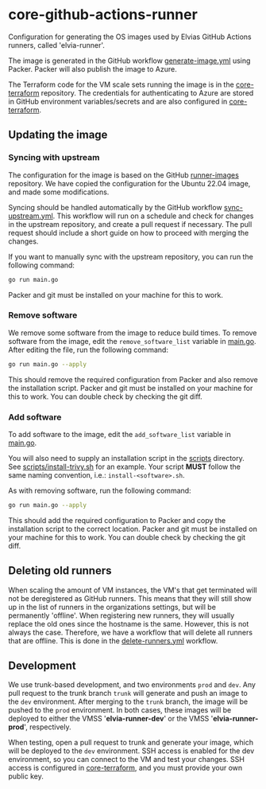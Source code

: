 # core-github-actions-runner

Configuration for generating the OS images used by Elvias GitHub Actions runners, called 'elvia-runner'.

The image is generated in the GitHub workflow [generate-image.yml](.github/workflows/generate-image.yml) using Packer.
Packer will also publish the image to Azure.

The Terraform code for the VM scale sets running the image is in the [core-terraform](https://github.com/3lvia/core-terraform) repository.
The credentials for authenticating to Azure are stored in GitHub environment variables/secrets and are also configured in [core-terraform](https://github.com/3lvia/core-terraform).

## Updating the image

### Syncing with upstream

The configuration for the image is based on the GitHub [runner-images](https://github.com/actions/runner-images) repository.
We have copied the configuration for the Ubuntu 22.04 image, and made some modifications.

Syncing should be handled automatically by the GitHub workflow [sync-upstream.yml](.github/workflows/sync-upstream.yml).
This workflow will run on a schedule and check for changes in the upstream repository, and create a pull request if necessary.
The pull request should include a short guide on how to proceed with merging the changes.

If you want to manually sync with the upstream repository, you can run the following command:

```bash
go run main.go
```

Packer and git must be installed on your machine for this to work.

### Remove software

We remove some software from the image to reduce build times.
To remove software from the image, edit the `remove_software_list` variable in [main.go](main.go).
After editing the file, run the following command:

```bash
go run main.go --apply
```

This should remove the required configuration from Packer and also remove the installation script.
Packer and git must be installed on your machine for this to work.
You can double check by checking the git diff.

### Add software

To add software to the image, edit the `add_software_list` variable in [main.go](main.go).

You will also need to supply an installation script in the [scripts](scripts) directory.
See [scripts/install-trivy.sh](scripts/install-trivy.sh) for an example.
Your script **MUST** follow the same naming convention, i.e.: `install-<software>.sh`.

As with removing software, run the following command:

```bash
go run main.go --apply
```

This should add the required configuration to Packer and copy the installation script to the correct location.
Packer and git must be installed on your machine for this to work.
You can double check by checking the git diff.

## Deleting old runners

When scaling the amount of VM instances, the VM's that get terminated will not be deregistered as GitHub runners.
This means that they will still show up in the list of runners in the organizations settings, but will be permanently 'offline'.
When registering new runners, they will usually replace the old ones since the hostname is the same.
However, this is not always the case. Therefore, we have a workflow that will delete all runners that are offline.
This is done in the [delete-runners.yml](.github/workflows/delete-runners.yml) workflow.

## Development

We use trunk-based development, and two environments `prod` and `dev`.
Any pull request to the trunk branch `trunk` will generate and push an image to the `dev` environment.
After merging to the `trunk` branch, the image will be pushed to the `prod` environment.
In both cases, these images will be deployed to either the VMSS '**elvia-runner-dev**' or the VMSS '**elvia-runner-prod**', respectively.

When testing, open a pull request to trunk and generate your image, which will be deployed to the `dev` environment.
SSH access is enabled for the dev environment, so you can connect to the VM and test your changes.
SSH access is configured in [core-terraform](https://github.com/3lvia/core-terraform), and you must provide your own public key.
